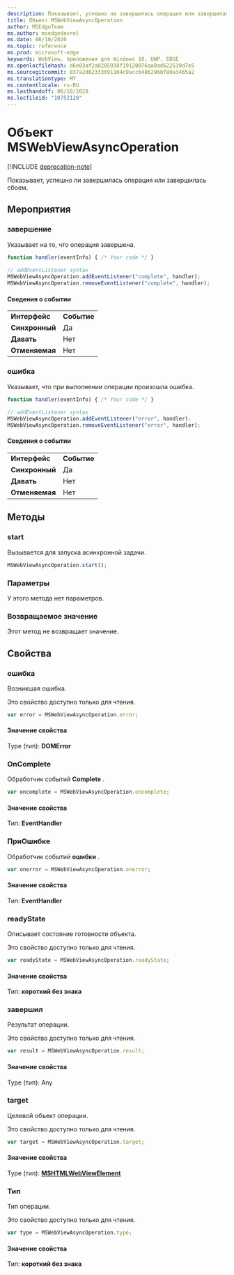 ```yaml
---
description: Показывает, успешно ли завершилась операция или завершилась сбоем.
title: Объект MSWebViewAsyncOperation
author: MSEdgeTeam
ms.author: msedgedevrel
ms.date: 06/10/2020
ms.topic: reference
ms.prod: microsoft-edge
keywords: WebView, приложения для Windows 10, UWP, EDGE
ms.openlocfilehash: d6e03af2a0205938f19120076aa0ad622539d7e5
ms.sourcegitcommit: 037a2d62333691104c9accb4862968f80a3465a2
ms.translationtype: MT
ms.contentlocale: ru-RU
ms.lasthandoff: 06/18/2020
ms.locfileid: "10752128"
---
```

# Объект MSWebViewAsyncOperation  

[!INCLUDE [deprecation-note](../includes/deprecation-note.md)]  

Показывает, успешно ли завершилась операция или завершилась сбоем.  

## Мероприятия  

### завершение  

Указывает на то, что операция завершена.  

```javascript
function handler(eventInfo) { /* Your code */ }
 
// addEventListener syntax
MSWebViewAsyncOperation.addEventListener("complete", handler);
MSWebViewAsyncOperation.removeEventListener("complete", handler);
```  

#### Сведения о событии  

|  |  |  
|:--- |:--- |  
| **Интерфейс** | **Событие** |  
| **Синхронный** |Да |  
| **Давать** |Нет |   
| **Отменяемая** |Нет |  

### ошибка  

Указывает, что при выполнении операции произошла ошибка.  

```javascript
function handler(eventInfo) { /* Your code */ }
 
// addEventListener syntax
MSWebViewAsyncOperation.addEventListener("error", handler);
MSWebViewAsyncOperation.removeEventListener("error", handler);
```  

#### Сведения о событии  

|  |  |  
|:--- |:--- |  
| **Интерфейс** | **Событие** |  
| **Синхронный** | Да |  
| **Давать** | Нет |  
| **Отменяемая** | Нет |  

## Методы  

### start  

Вызывается для запуска асинхронной задачи.  

```javascript
MSWebViewAsyncOperation.start();
```  

### Параметры  

У этого метода нет параметров.  

### Возвращаемое значение  

Этот метод не возвращает значение.  

## Свойства  

### ошибка  

Возникшая ошибка.  

Это свойство доступно только для чтения.  

```javascript
var error = MSWebViewAsyncOperation.error;
```  

#### Значение свойства  

Type (тип): **DOMError**  

### OnComplete  

Обработчик событий **Complete** .  

```javascript
var oncomplete = MSWebViewAsyncOperation.oncomplete;
```  

#### Значение свойства  

Тип: **EventHandler**  

### ПриОшибке  

Обработчик событий **ошибки** .  

```javascript
var onerror = MSWebViewAsyncOperation.onerror;
```  

#### Значение свойства  

Тип: **EventHandler**  

### readyState  

Описывает состояние готовности объекта.  

Это свойство доступно только для чтения.  

```javascript
var readyState = MSWebViewAsyncOperation.readyState;
```  

#### Значение свойства  

Тип: **короткий без знака**  

### завершил  

Результат операции.  

Это свойство доступно только для чтения.  

```javascript
var result = MSWebViewAsyncOperation.result;
```  

#### Значение свойства  

Type (тип): Any  

### target  

Целевой объект операции.  

Это свойство доступно только для чтения.  

```javascript
var target = MSWebViewAsyncOperation.target;
```  

#### Значение свойства  

Type (тип): [ **MSHTMLWebViewElement**](../webview.md)  

### Тип  

Тип операции.  

Это свойство доступно только для чтения.  

```javascript
var type = MSWebViewAsyncOperation.type;
```  

#### Значение свойства  

Тип: **короткий без знака**  
